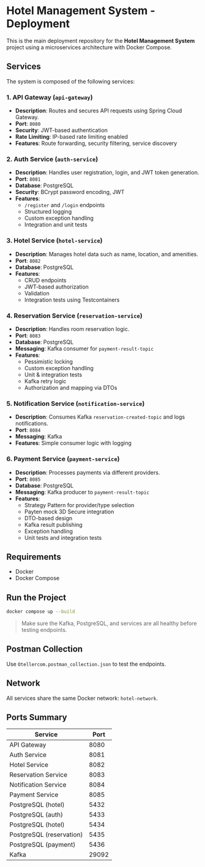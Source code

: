 # Hotel Management System - Deployment

This is the main deployment repository for the **Hotel Management System** project using a microservices architecture with Docker Compose.

## Services

The system is composed of the following services:

### 1. API Gateway (`api-gateway`)
- **Description**: Routes and secures API requests using Spring Cloud Gateway.
- **Port**: `8080`
- **Security**: JWT-based authentication
- **Rate Limiting**: IP-based rate limiting enabled
- **Features**: Route forwarding, security filtering, service discovery

### 2. Auth Service (`auth-service`)
- **Description**: Handles user registration, login, and JWT token generation.
- **Port**: `8081`
- **Database**: PostgreSQL
- **Security**: BCrypt password encoding, JWT
- **Features**: 
  - `/register` and `/login` endpoints
  - Structured logging
  - Custom exception handling
  - Integration and unit tests

### 3. Hotel Service (`hotel-service`)
- **Description**: Manages hotel data such as name, location, and amenities.
- **Port**: `8082`
- **Database**: PostgreSQL
- **Features**:
  - CRUD endpoints
  - JWT-based authorization
  - Validation
  - Integration tests using Testcontainers

### 4. Reservation Service (`reservation-service`)
- **Description**: Handles room reservation logic.
- **Port**: `8083`
- **Database**: PostgreSQL
- **Messaging**: Kafka consumer for `payment-result-topic`
- **Features**:
  - Pessimistic locking
  - Custom exception handling
  - Unit & integration tests
  - Kafka retry logic
  - Authorization and mapping via DTOs

### 5. Notification Service (`notification-service`)
- **Description**: Consumes Kafka `reservation-created-topic` and logs notifications.
- **Port**: `8084`
- **Messaging**: Kafka
- **Features**: Simple consumer logic with logging

### 6. Payment Service (`payment-service`)
- **Description**: Processes payments via different providers.
- **Port**: `8085`
- **Database**: PostgreSQL
- **Messaging**: Kafka producer to `payment-result-topic`
- **Features**:
  - Strategy Pattern for provider/type selection
  - Payten mock 3D Secure integration
  - DTO-based design
  - Kafka result publishing
  - Exception handling
  - Unit tests and integration tests

## Requirements

- Docker
- Docker Compose

## Run the Project

```bash
docker compose up --build
```

> Make sure the Kafka, PostgreSQL, and services are all healthy before testing endpoints.

## Postman Collection

Use `Otellercom.postman_collection.json` to test the endpoints.

## Network

All services share the same Docker network: `hotel-network`.

## Ports Summary

| Service             | Port |
|---------------------|------|
| API Gateway         | 8080 |
| Auth Service        | 8081 |
| Hotel Service       | 8082 |
| Reservation Service | 8083 |
| Notification Service| 8084 |
| Payment Service     | 8085 |
| PostgreSQL (hotel)  | 5432 |
| PostgreSQL (auth)   | 5433 |
| PostgreSQL (hotel)  | 5434 |
| PostgreSQL (reservation) | 5435 |
| PostgreSQL (payment)| 5436 |
| Kafka               | 29092 |